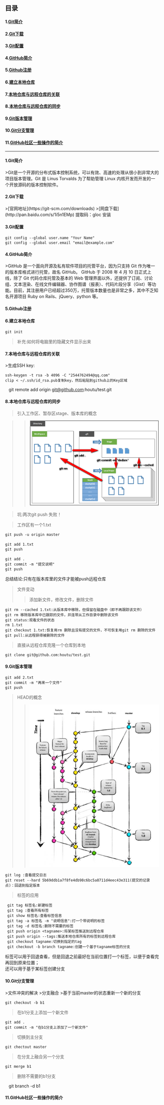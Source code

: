 ## 目录
#### 1.[Git简介](#1)
#### 2.[Git下载](#2)
#### 3.[Git配置](#3)
#### 4.[GitHub简介](#4)
#### 5.[Github注册](#5)
#### 6.[建立本地仓库](#6)
#### 7.[本地仓库与远程仓库的关联](#7)
#### 8.[本地仓库与远程仓库的同步](#8)
#### 9.[Git版本管理](#9)
#### 10.[Git分支管理](#10)
#### 11.[GitHub社区一些操作的简介](#11)
---------------------------------------
<h4 id=1>1.Git简介</h4>
>Git是一个开源的分布式版本控制系统，可以有效、高速的处理从很小到非常大的项目版本管理。Git 是 Linus Torvalds 为了帮助管理 Linux 内核开发而开发的一个开放源码的版本控制软件。  

<h4 id=2>2.Git下载</h4>
>[官网地址](https://git-scm.com/downloads)  
>[网盘下载](http://pan.baidu.com/s/1i5n1EMp) 提取码：gloc  
安装

<h4 id=3>3.Git配置</h4>  

    git config --global user.name "Your Name"  
    git config --global user.email "email@example.com"

<h4 id=4>4.GitHub简介</h4>  
>GitHub 是一个面向开源及私有软件项目的托管平台，因为只支持 Git 作为唯一的版本库格式进行托管，故名 GitHub。
GitHub 于 2008 年 4 月 10 日正式上线，除了 Git 代码仓库托管及基本的 Web 管理界面以外，还提供了订阅、讨论组、文本渲染、在线文件编辑器、协作图谱（报表）、代码片段分享（Gist）等功能。目前，其注册用户已经超过350万，托管版本数量也是非常之多，其中不乏知名开源项目 Ruby on Rails、jQuery、python 等。

<h4 id=5>5.Github注册</h4>

<h4 id=6>6.建立本地仓库</h4> 

    git init  
>补充:如何将电脑里的隐藏文件显示出来

<h4 id=7>7.本地仓库与远程仓库的关联</h4>  
>生成SSH key:

    ssh-keygen -t rsa -b 4096 -C "2544762494@qq.com"  
    clip < ~/.ssh/id_rsa.pub复制key，然后粘贴到github上的Key区域
    git remote add origin git@github.com:houtu/test.git

<h4 id=8>8.本地仓库与远程仓库的同步</h4>  

>引入工作区、暂存区stage、版本库的概念

>>![仓库概念图](repository.png)

>坑:两次git push 失败！  

>工作区有一个1.txt

    git push -u origin master

    git add 1.txt
    git push

    git add .
    git commit -m "提交说明"  
    git push
    
总结结论:只有在版本库里的文件才能被push远程仓库

>文件变动  
>>添加新文件，修改文件，删除文件

    git rm --cached 1.txt:从版本库中移除，但保留在磁盘中（即不再跟踪该文件）  
    git rm 移除版本库中已跟踪的文件，并连带从工作目录中删除该文件  
    git status:观看文件的状态    
    rm 1.txt  
    git checkout 1.txt:恢复用rm 删除且没有提交的文件，不可恢复用git rm 删除的文件  
    git pull:从远程获得被删除的文件

>直接从远程仓库克隆一个仓库到本地

    git clone git@github.com:houtu/test.git
<h4 id=9>9.Git版本管理</h4>

    git add 2.txt  
    git commit -m "再来一个文件"  
    git push
    
>HEAD的概念
>>![分支、HEAD概念图](branch.png)

    git log :查看提交日志  
    git reset --hard 5b69ddb1a7f8fe4db98c6bc5a8711d4eec43e311(提交的记录点)：回退到指定版本
     
>标签的应用
    
     git tag 标签名:新建标签
     git tag :查看所有标签  
     git show 标签名:查看标签信息  
     git tag -a 标签名 -m "说明信息":打一个带说明的标签  
     git tag -d 标签名:删除不需要的标签  
     git push origin <tagname>:将某标签推送到远程仓库  
     git push origin --tags:推送本地仓库所有的标签到远程仓库
     git checkout tagname:切换到指定的tag
     git checkout -b branch tagname:创建一个基于tagname标签的分支

 标签可以用于回退查看，但是回退之前最好在当前位置打一个标签，以便于查看完再回到原来位置；  
 还可以用于基于某标签创建分支
 
  
  
  
<h4 id=10>10.Git分支管理</h4>  
>文件冲突的解决  
>分支融合  
>基于当前master的状态重新一个新的分支

    git checkout -b b1
    
>在b1分支上添加一个新文件

    git add .  
    git commit -m "在b1分支上添加了一个新文件"
    
>切换到主分支

    git chectout master
    
>在分支上融合另一个分支

    git merge b1
    
>删除不需要的b1分支

    git branch -d b1
    
<h4 id=11>11.GitHub社区一些操作的简介</h4>
